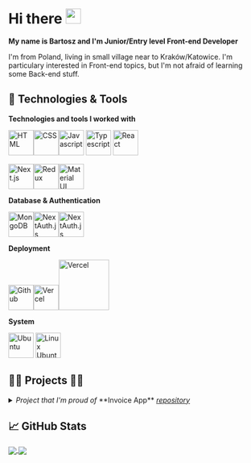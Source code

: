 # Hi there <img src="https://raw.githubusercontent.com/MartinHeinz/MartinHeinz/master/wave.gif" width="30px">

**My name is Bartosz and I'm Junior/Entry level Front-end Developer**

I'm from Poland, living in small village near to Kraków/Katowice. I'm particulary interested in Front-end topics, but I'm not afraid of learning some Back-end stuff.

## 🔧 Technologies & Tools

**Technologies and tools I worked with**

<img src="https://github.com/get-icon/geticon/blob/master/icons/html-5.svg" alt="HTML" width="50px" height="50px"><img src="https://github.com/get-icon/geticon/blob/master/icons/css-3.svg" alt="CSS" width="50px" height="50px"><img src="https://github.com/get-icon/geticon/blob/master/icons/javascript.svg" alt="Javascript" width="50px" height="50px"> <img src="https://github.com/get-icon/geticon/raw/master/icons/typescript-icon.svg" alt="Typescript" width="50px" height="50px"> <img src="https://github.com/get-icon/geticon/raw/master/icons/react.svg" alt="React" width="50px" height="50px">

<img src="https://github.com/get-icon/geticon/raw/master/icons/nextjs-icon.svg" alt="Next.js" width="50px" height="50px"><img src="https://github.com/get-icon/geticon/raw/master/icons/redux.svg" alt="Redux" width="50px" height="50px"><img src="https://github.com/get-icon/geticon/raw/master/icons/material-ui.svg" alt="Material UI" width="50px" height="50px">

**Database & Authentication**

<img src="https://github.com/get-icon/geticon/raw/master/icons/mongodb-icon.svg" alt="MongoDB" width="50px" height="50px"><img src="https://next-auth.js.org/img/logo/logo-sm.png" alt="NextAuth.js" width="50px" height="50px"><img src="https://github.com/get-icon/geticon/blob/master/icons/firebase.svg" alt="NextAuth.js" width="50px" height="50px">

 **Deployment**
 
 <img src="https://github.com/get-icon/geticon/blob/master/icons/github-icon.svg" alt="Github" width="50px" height="50px"><img src="https://cdn.worldvectorlogo.com/logos/vercel.svg" alt="Vercel" width="50px"><img src="https://github.com/get-icon/geticon/blob/master/icons/git.svg" alt="Vercel" width="100px">

 **System**
 
 <img src="https://github.com/get-icon/geticon/blob/master/icons/microsoft-windows.svg" alt="Ubuntu" width="50px" height="50px"> <img src="https://assets.ubuntu.com/v1/ce518a18-CoF-2022_solid+O.svg" alt="Linux Ubuntu" width="50px" height="50px">

## 👨‍💻 Projects 👨‍💻

<details>
 <summary><i>Project that I'm proud of </i>**Invoice App** <a href="https://github.com/bmatlak03/invoice-app"><i>repository</i></a></summary>
<br>
 
What I have learned by making this project:
 - Why we should use Typescript in our future projects
 - Better understanding how front-end communicates with back-end
 - [NextJS features](https://nextjs.org/docs/basic-features/pages)
 - Why we shouldn't use MongoDB
 - Better understanding of [Material UI](https://mui.com/)
 - Better understanding of managing state via [Redux Toolkit](https://redux-toolkit.js.org/)
</details>



## &#x1f4c8; GitHub Stats
<a href="https://github.com/bmatlak03/bmatlak03">
  <img align="center" src="https://github-readme-stats.vercel.app/api/top-langs/?username=bmatlak03&title_color=ffffff&text_color=c9cacc&icon_color=2bbc8a&bg_color=1d1f21&langs_count=3" />
</a>
<a href="https://github.com/bmatlak03/bmatlak03">
  <img align="center" src="https://github-readme-stats.vercel.app/api?username=bmatlak03&show_icons=true&line_height=27&count_private=true&title_color=ffffff&text_color=c9cacc&icon_color=2bbc8a&bg_color=1d1f21" />
</a>



